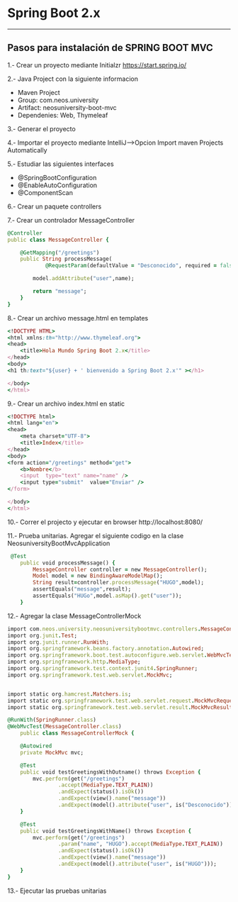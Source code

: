 # Spring Boot 2.x

----------------------------------
Pasos para instalación de SPRING BOOT MVC
----------------------------------
1.- Crear un proyecto mediante Initialzr
https://start.spring.io/

2.- Java Project con la siguiente informacion
* Maven Project
* Group: com.neos.university
* Artifact: neosuniversity-boot-mvc
* Dependenies: Web, Thymeleaf

3.- Generar el proyecto

4.- Importar el proyecto mediante IntelliJ-->Opcion Import maven Projects Automatically

5.- Estudiar las siguientes interfaces
* @SpringBootConfiguration
* @EnableAutoConfiguration
* @ComponentScan

6.- Crear un paquete  controllers

7.- Crear un controlador MessageController
```ruby
@Controller
public class MessageController {

    @GetMapping("/greetings")
    public String processMessage(
            @RequestParam(defaultValue = "Desconocido", required = false) String name, Model model){

        model.addAttribute("user",name);

        return "message";
    }
}
```

8.- Crear un archivo message.html en templates
```ruby
<!DOCTYPE HTML>
<html xmlns:th="http://www.thymeleaf.org">
<head>
    <title>Hola Mundo Spring Boot 2.x</title>
</head>
<body>
<h1 th:text="${user} + ' bienvenido a Spring Boot 2.x'" ></h1>

</body>
</html>
```
9.- Crear un archivo index.html en static
```ruby
<!DOCTYPE html>
<html lang="en">
<head>
    <meta charset="UTF-8">
    <title>Index</title>
</head>
<body>
<form action="/greetings" method="get">
    <b>Nombre</b>
    <input  type="text" name="name" />
    <input type="submit"  value="Enviar" />
</form>

</body>
</html>
```

10.- Correr el projecto y ejecutar en browser
http://localhost:8080/

11.- Prueba unitarias. Agregar el siguiente codigo en la clase NeosuniversityBootMvcApplication
```ruby
 @Test
    public void processMessage() {
        MessageController controller = new MessageController();
        Model model = new BindingAwareModelMap();
        String result=controller.processMessage("HUGO",model);
        assertEquals("message",result);
        assertEquals("HUGo",model.asMap().get("user"));
    }
 ```
   
12.- Agregar la clase MessageControllerMock
```ruby
import com.neos.university.neosuniversitybootmvc.controllers.MessageController;
import org.junit.Test;
import org.junit.runner.RunWith;
import org.springframework.beans.factory.annotation.Autowired;
import org.springframework.boot.test.autoconfigure.web.servlet.WebMvcTest;
import org.springframework.http.MediaType;
import org.springframework.test.context.junit4.SpringRunner;
import org.springframework.test.web.servlet.MockMvc;


import static org.hamcrest.Matchers.is;
import static org.springframework.test.web.servlet.request.MockMvcRequestBuilders.get;
import static org.springframework.test.web.servlet.result.MockMvcResultMatchers.*;

@RunWith(SpringRunner.class)
@WebMvcTest(MessageController.class)
    public class MessageControllerMock {

    @Autowired
    private MockMvc mvc;

    @Test
    public void testGreetingsWithOutname() throws Exception {
        mvc.perform(get("/greetings")
                .accept(MediaType.TEXT_PLAIN))
                .andExpect(status().isOk())
                .andExpect(view().name("message"))
                .andExpect(model().attribute("user", is("Desconocido")));
    }

    @Test
    public void testGreetingsWithName() throws Exception {
        mvc.perform(get("/greetings")
                .param("name", "HUGO").accept(MediaType.TEXT_PLAIN))
                .andExpect(status().isOk())
                .andExpect(view().name("message"))
                .andExpect(model().attribute("user", is("HUGO")));
    }
}
```

13.- Ejecutar las pruebas unitarias
